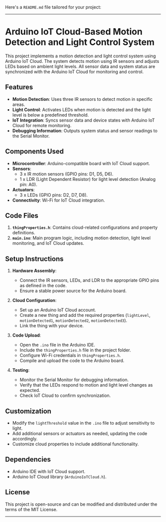 Here's a `README.md` file tailored for your project:

---

# Arduino IoT Cloud-Based Motion Detection and Light Control System

This project implements a motion detection and light control system using Arduino IoT Cloud. The system detects motion using IR sensors and adjusts LEDs based on ambient light levels. All sensor data and system status are synchronized with the Arduino IoT Cloud for monitoring and control.

## Features

- **Motion Detection**: Uses three IR sensors to detect motion in specific areas.
- **Light Control**: Activates LEDs when motion is detected and the light level is below a predefined threshold.
- **IoT Integration**: Syncs sensor data and device states with Arduino IoT Cloud for remote monitoring.
- **Debugging Information**: Outputs system status and sensor readings to the Serial Monitor.

## Components Used

- **Microcontroller**: Arduino-compatible board with IoT Cloud support.
- **Sensors**: 
  - 3 x IR motion sensors (GPIO pins: D1, D5, D6).
  - 1 x LDR (Light Dependent Resistor) for light level detection (Analog pin: A0).
- **Actuators**: 
  - 3 x LEDs (GPIO pins: D2, D7, D8).
- **Connectivity**: Wi-Fi for IoT Cloud integration.

## Code Files

1. **`thingProperties.h`**: Contains cloud-related configurations and property definitions.
2. **`main.ino`**: Main program logic, including motion detection, light level monitoring, and IoT Cloud updates.

## Setup Instructions

1. **Hardware Assembly**:
   - Connect the IR sensors, LEDs, and LDR to the appropriate GPIO pins as defined in the code.
   - Ensure a stable power source for the Arduino board.

2. **Cloud Configuration**:
   - Set up an Arduino IoT Cloud account.
   - Create a new thing and add the required properties (`lightLevel`, `motionDetected1`, `motionDetected2`, `motionDetected3`).
   - Link the thing with your device.

3. **Code Upload**:
   - Open the `.ino` file in the Arduino IDE.
   - Include the `thingProperties.h` file in the project folder.
   - Configure Wi-Fi credentials in `thingProperties.h`.
   - Compile and upload the code to the Arduino board.

4. **Testing**:
   - Monitor the Serial Monitor for debugging information.
   - Verify that the LEDs respond to motion and light level changes as expected.
   - Check IoT Cloud to confirm synchronization.

## Customization

- Modify the `lightThreshold` value in the `.ino` file to adjust sensitivity to light.
- Add additional sensors or actuators as needed, updating the code accordingly.
- Customize cloud properties to include additional functionality.

## Dependencies

- Arduino IDE with IoT Cloud support.
- Arduino IoT Cloud library (`ArduinoIoTCloud.h`).

## License

This project is open-source and can be modified and distributed under the terms of the MIT License.

---
